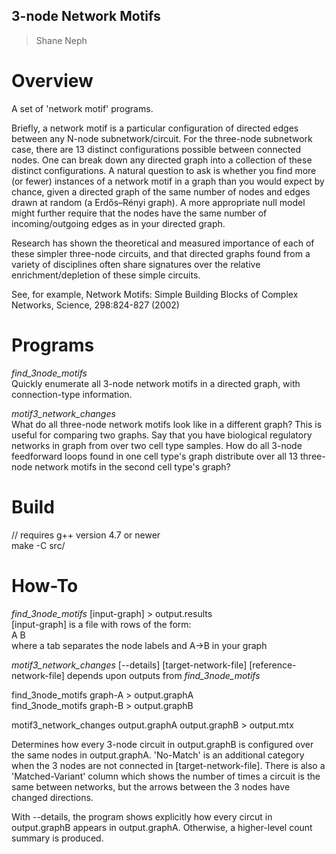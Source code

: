 ## 3-node Network Motifs ##
> Shane Neph


Overview
=========
A set of 'network motif' programs.  

Briefly, a network motif is a particular configuration of directed edges between any N-node subnetwork/circuit.  For the three-node subnetwork case, there are 13 distinct configurations possible between connected nodes.  One can break down any directed graph into a collection of these distinct configurations.  A natural question to ask is whether you find more (or fewer) instances of a network motif in a graph than you would expect by chance, given a directed graph of the same number of nodes and edges drawn at random (a Erdős–Rényi graph).  A more appropriate null model might further require that the nodes have the same number of incoming/outgoing edges as in your directed graph.

Research has shown the theoretical and measured importance of each of these simpler three-node circuits, and that directed graphs found from a variety of disciplines often share signatures over the relative enrichment/depletion of these simple circuits.  

See, for example, Network Motifs: Simple Building Blocks of Complex Networks, Science, 298:824-827 (2002)  


Programs
=========
_find_3node_motifs_  
Quickly enumerate all 3-node network motifs in a directed graph, with connection-type information. 

_motif3_network_changes_  
What do all three-node network motifs look like in a different graph?  This is useful for comparing two graphs.  Say that you have biological regulatory networks in graph from over two cell type samples.  How do all 3-node feedforward loops found in one cell type's graph distribute over all 13 three-node network motifs in the second cell type's graph?

Build
======
// requires g++ version 4.7 or newer  
make -C src/

How-To
=======
_find_3node_motifs_ [input-graph] \> output.results  
  [input-graph] is a file with rows of the form:  
A   B  
  where a tab separates the node labels and A->B in your graph  


_motif3_network_changes_ [--details] [target-network-file] [reference-network-file] depends upon outputs from _find_3node_motifs_  

find_3node_motifs graph-A \> output.graphA  
find_3node_motifs graph-B \> output.graphB  

motif3_network_changes output.graphA output.graphB \> output.mtx  

  Determines how every 3-node circuit in output.graphB is configured over the same nodes in output.graphA.  'No-Match' is an additional category when the 3 nodes are not connected in [target-network-file].  There is also a 'Matched-Variant' column which shows the number of times a circuit is the same between networks, but the arrows between the 3 nodes have changed directions.

  With --details, the program shows explicitly how every circut in output.graphB appears in output.graphA.  Otherwise, a higher-level count summary is produced.
